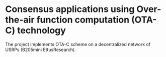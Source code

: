 # Consensus applications using Over-the-air function computation (OTA-C) technology

The project implements OTA-C scheme on a decentralized network of USRPs (B205mini EttusResearch).
